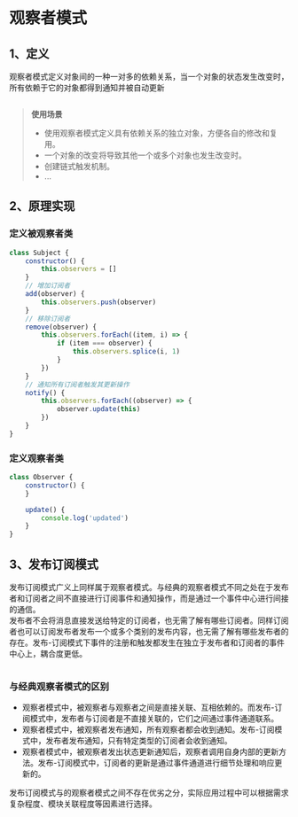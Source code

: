 # 观察者模式

## 1、定义
观察者模式定义对象间的一种一对多的依赖关系，当一个对象的状态发生改变时，所有依赖于它的对象都得到通知并被自动更新

<img :src="$withBase('/JS实践/观察者模式')">

> **使用场景**
> - 使用观察者模式定义具有依赖关系的独立对象，方便各自的修改和复用。
> - 一个对象的改变将导致其他一个或多个对象也发生改变时。
> - 创建链式触发机制。
> - ...

## 2、原理实现

### 定义被观察者类
```javascript
class Subject {
	constructor() {
		this.observers = []
	}
	// 增加订阅者
	add(observer) {
		this.observers.push(observer)
	}
	// 移除订阅者
	remove(observer) {
		this.observers.forEach((item, i) => {
			if (item === observer) {
				this.observers.splice(i, 1)
			}
		})
	}
	// 通知所有订阅者触发其更新操作
	notify() {
		this.observers.forEach((observer) => {
			observer.update(this)
		})
	}
}
```

### 定义观察者类
```javascript
class Observer {
    constructor() {
    }

    update() {
        console.log('updated')
    }
}
```

## 3、发布订阅模式
发布订阅模式广义上同样属于观察者模式。与经典的观察者模式不同之处在于发布者和订阅者之间不直接进行订阅事件和通知操作，而是通过一个事件中心进行间接的通信。  
发布者不会将消息直接发送给特定的订阅者，也无需了解有哪些订阅者。同样订阅者也可以订阅发布者发布一个或多个类别的发布内容，也无需了解有哪些发布者的存在。发布-订阅模式下事件的注册和触发都发生在独立于发布者和订阅者的事件中心上，耦合度更低。

<img :src="$withBase('/JS实践/发布订阅模式')">

### 与经典观察者模式的区别
- 观察者模式中，被观察者与观察者之间是直接关联、互相依赖的。而发布-订阅模式中，发布者与订阅者是不直接关联的，它们之间通过事件通道联系。
- 观察者模式中，被观察者发布通知，所有观察者都会收到通知。发布-订阅模式中，发布者发布通知，只有特定类型的订阅者会收到通知。
- 观察者模式中，被观察者发出状态更新通知后，观察者调用自身内部的更新方法。发布-订阅模式中，订阅者的更新是通过事件通道进行细节处理和响应更新的。

发布订阅模式与的观察者模式之间不存在优劣之分，实际应用过程中可以根据需求复杂程度、模块关联程度等因素进行选择。
